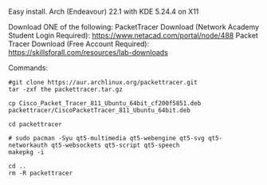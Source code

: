 Easy install. Arch (Endeavour) 22.1 with KDE 5.24.4 on X11

Download ONE of the following:
PacketTracer Download (Network Academy Student Login Required): https://www.netacad.com/portal/node/488
Packet Tracer Download (Free Account Required): https://skillsforall.com/resources/lab-downloads

Commands:
```shell
#git clone https://aur.archlinux.org/packettracer.git
tar -zxf the packettracer.tar.gz

cp Cisco_Packet_Tracer_811_Ubuntu_64bit_cf200f5851.deb packettracer/CiscoPacketTracer_811_Ubuntu_64bit.deb

cd packettracer

# sudo pacman -Syu qt5-multimedia qt5-webengine qt5-svg qt5-networkauth qt5-websockets qt5-script qt5-speech
makepkg -i

cd ..
rm -R packettracer
```

